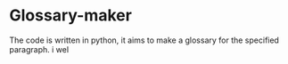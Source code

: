 # Glossary-maker
The code is written in python, it aims to make a glossary for the specified paragraph. i wel